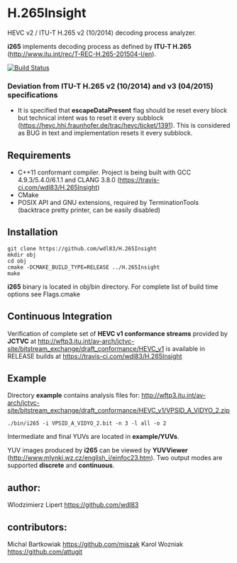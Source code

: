 # H.265Insight
HEVC v2 / ITU-T H.265 v2 (10/2014) decoding process analyzer.

**i265** implements decoding process as defined by **ITU-T H.265** (http://www.itu.int/rec/T-REC-H.265-201504-I/en).

[![Build Status](https://api.travis-ci.com/wdl83/H.265Insight.svg?branch=master)](https://travis-ci.com/wdl83/H.265Insight)

### Deviation from ITU-T H.265 v2 (10/2014) and v3 (04/2015) specifications

* It is specified that **escapeDataPresent** flag should be reset every block but technical intent was to reset it every subblock (https://hevc.hhi.fraunhofer.de/trac/hevc/ticket/1391). This is considered as BUG in text and implementation resets it every subblock.

## Requirements

- C++11 conformant compiler. Project is being built with GCC 4.9.3/5.4.0/6.1.1 and CLANG 3.8.0 (https://travis-ci.com/wdl83/H.265Insight)
- CMake
- POSIX API and GNU extensions, required by TerminationTools (backtrace pretty printer, can be easily disabled)

## Installation
```
git clone https://github.com/wdl83/H.265Insight
mkdir obj
cd obj
cmake -DCMAKE_BUILD_TYPE=RELEASE ../H.265Insight
make
```

**i265** binary is located in obj/bin directory. For complete list of build time options see Flags.cmake

## Continuous Integration

Verification of complete set of **HEVC v1 conformance streams**
provided by **JCTVC** at http://wftp3.itu.int/av-arch/jctvc-site/bitstream_exchange/draft_conformance/HEVC_v1
is available in RELEASE builds at https://travis-ci.com/wdl83/H.265Insight

## Example

Directory **example** contains analysis files for:
 http://wftp3.itu.int/av-arch/jctvc-site/bitstream_exchange/draft_conformance/HEVC_v1/VPSID_A_VIDYO_2.zip
 ```
 ./bin/i265 -i VPSID_A_VIDYO_2.bit -n 3 -l all -o 2
 ```
Intermediate and final YUVs are located in **example/YUVs**.

YUV images produced by **i265** can be viewed by **YUVViewer** (http://www.mlynki.wz.cz/english_i/einfoc23.htm).
Two output modes are supported **discrete** and **continuous**.

## author:
Wlodzimierz Lipert https://github.com/wdl83
## contributors:
Michal Bartkowiak https://github.com/miszak
Karol Wozniak https://github.com/attugit
